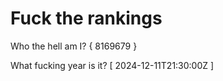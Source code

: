 # Fuck the rankings

Who the hell am I?
{ 8169679 }

What fucking year is it?
[ 2024-12-11T21:30:00Z ]
